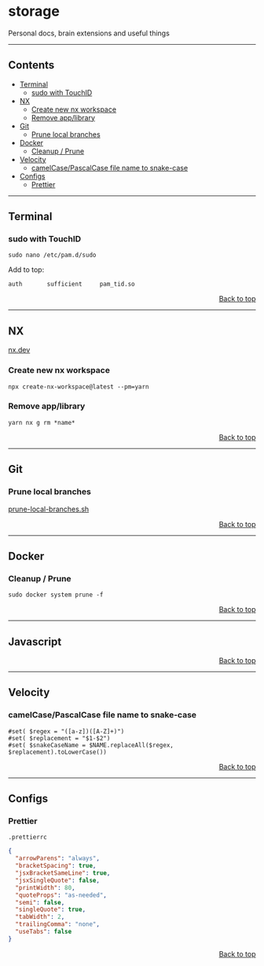 # storage
Personal docs, brain extensions and useful things
___

## Contents
* [Terminal](#terminal)
  * [sudo with TouchID](#sudo-with-touchid)
* [NX](#nx)
  * [Create new nx workspace](#create-new-nx-workspace)
  * [Remove app/library](#remove-applibrary)
* [Git](#git)
  * [Prune local branches](scripts/sh/prune-local-branches.sh)
* [Docker](#docker)
  * [Cleanup / Prune](#cleanup--prune)
* [Velocity](#velocity)
  * [camelCase/PascalCase file name to snake-case](#camelcasepascalcase-file-name-to-snake-case)
* [Configs](#configs)
  * [Prettier](#prettier)

___

## Terminal

### sudo with TouchID
```shell
sudo nano /etc/pam.d/sudo
```

Add to top:
```
auth       sufficient     pam_tid.so
```

<div align="right">
  
  [Back to top](#storage)
  
</div>

___

## NX
[nx.dev](https://nx.dev)

### Create new nx workspace
```shell
npx create-nx-workspace@latest --pm=yarn
```

### Remove app/library
```shell
yarn nx g rm *name*
```

<div align="right">
  
  [Back to top](#storage)
  
</div>

___

## Git

### Prune local branches
[prune-local-branches.sh](scripts/sh/prune-local-branches.sh)

<div align="right">
  
  [Back to top](#storage)
  
</div>

___

## Docker

### Cleanup / Prune

```shell
sudo docker system prune -f
```

<div align="right">
  
  [Back to top](#storage)
  
</div>

___

## Javascript

<div align="right">
  
  [Back to top](#storage)
  
</div>

___

## Velocity

### camelCase/PascalCase file name to snake-case

```velocity
#set( $regex = "([a-z])([A-Z]+)")
#set( $replacement = "$1-$2")
#set( $snakeCaseName = $NAME.replaceAll($regex, $replacement).toLowerCase())
```

<div align="right">
  
  [Back to top](#storage)
  
</div>

___

## Configs
  
### Prettier
  
`.prettierrc`
```json
{
  "arrowParens": "always",
  "bracketSpacing": true,
  "jsxBracketSameLine": true,
  "jsxSingleQuote": false,
  "printWidth": 80,
  "quoteProps": "as-needed",
  "semi": false,
  "singleQuote": true,
  "tabWidth": 2,
  "trailingComma": "none",
  "useTabs": false
}
```

<div align="right">
  
  [Back to top](#storage)
  
</div>
